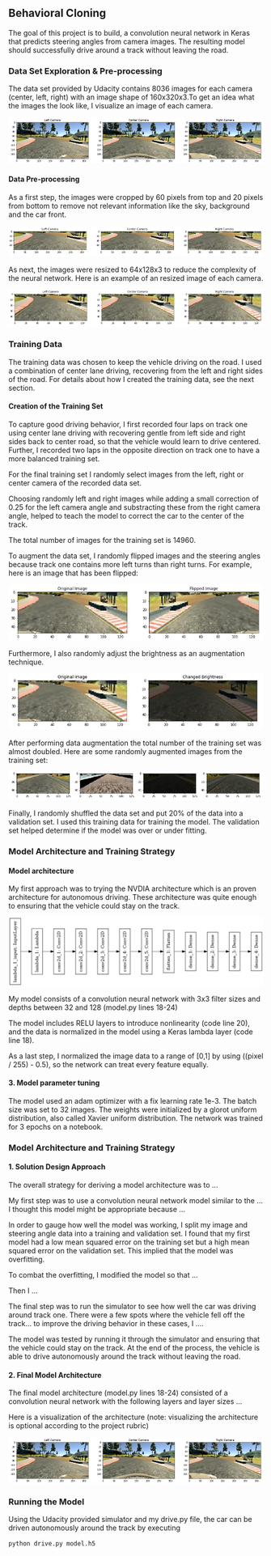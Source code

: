 [//]: # (Image References)

[image1]: ./images/original.png "Original Images"
[image2]: ./images/cropped.png "Cropped Images"
[image3]: ./images/resized.png "Resized Images"
[image4]: ./images/flipped.png "Flipped Image"
[image5]: ./images/brightness.png "Changed Brightness"
[image6]: ./images/augmented.png "Augmented Images"
[image7]: ./images/model.png "Model Architecture"

## Behavioral Cloning 

The goal of this project is to build, a convolution neural network in Keras that predicts steering angles from camera images. The resulting model should successfully drive around a track without leaving the road.  

### Data Set Exploration & Pre-processing

The data set provided by Udacity contains 8036 images for each camera (center, left, right) with an image shape of 160x320x3.To get an idea what the images the look like, I visualize an image of each camera.

![alt text][image1]

#### Data Pre-processing 

As a first step, the images were cropped by 60 pixels from top and 20 pixels from bottom to remove not relevant information like the sky, background and the car front.

![alt text][image2]

As next, the images were resized to 64x128x3 to reduce the complexity of the neural network. Here is an example of an resized image of each camera. 

![alt text][image3]

### Training Data

The training data was chosen to keep the vehicle driving on the road. I used a combination of center lane driving, recovering from the left and right sides of the road. For details about how I created the training data, see the next section. 

#### Creation of the Training Set 

To capture good driving behavior, I first recorded four laps on track one using center lane driving with recovering gentle from left side and right sides back to center road, so that the vehicle would learn to drive centered. Further, I recorded two laps in the opposite direction on track one to have a more balanced training set. 

For the final training set I randomly select images from the left, right or center camera of the recorded data set. 

Choosing randomly left and right images while adding a small correction of 0.25 for the left camera angle and substracting these from the right camera angle, helped to teach the model to correct the car to the center of the track.

The total number of images for the training set is 14960.

To augment the data set, I randomly flipped images and the steering angles because track one contains more left turns than right turns. For example, here is an image that has been flipped:

![alt text][image4]

Furthermore, I also randomly adjust the brightness as an augmentation technique. 

![alt text][image5]

After performing data augmentation the total number of the training set was almost doubled. Here are some randomly augmented images from the training set: 

![alt text][image6]

Finally, I randomly shuffled the data set and put 20% of the data into a validation set. I used this training data for training the model. The validation set helped determine if the model was over or under fitting.

### Model Architecture and Training Strategy

#### Model architecture

My first approach was to trying the NVDIA architecture which is an proven architecture for autonomous driving. 
These architecture was quite enough to ensuring that the vehicle could stay on the track. 

![alt text][image7]



My model consists of a convolution neural network with 3x3 filter sizes and depths between 32 and 128 (model.py lines 18-24) 

The model includes RELU layers to introduce nonlinearity (code line 20), and the data is normalized in the model using a Keras lambda layer (code line 18). 

As a last step, I normalized the image data to a range of [0,1] by using ((pixel / 255) - 0.5), so the network can treat every feature equally.

#### 3. Model parameter tuning

The model used an adam optimizer with a fix learning rate 1e-3. The batch size was set to 32 images. The weights were initialized by a glorot uniform distribution, also called Xavier uniform distribution. The network was trained for 3 epochs on a notebook.

### Model Architecture and Training Strategy

#### 1. Solution Design Approach

The overall strategy for deriving a model architecture was to ...

My first step was to use a convolution neural network model similar to the ... I thought this model might be appropriate because ...

In order to gauge how well the model was working, I split my image and steering angle data into a training and validation set. I found that my first model had a low mean squared error on the training set but a high mean squared error on the validation set. This implied that the model was overfitting. 

To combat the overfitting, I modified the model so that ...

Then I ... 

The final step was to run the simulator to see how well the car was driving around track one. There were a few spots where the vehicle fell off the track... to improve the driving behavior in these cases, I ....

The model was tested by running it through the simulator and ensuring that the vehicle could stay on the track.
At the end of the process, the vehicle is able to drive autonomously around the track without leaving the road.

#### 2. Final Model Architecture

The final model architecture (model.py lines 18-24) consisted of a convolution neural network with the following layers and layer sizes ...

Here is a visualization of the architecture (note: visualizing the architecture is optional according to the project rubric)

![alt text][image1]

### Running the Model 
Using the Udacity provided simulator and my drive.py file, the car can be driven autonomously around the track by executing 
```sh
python drive.py model.h5
```
